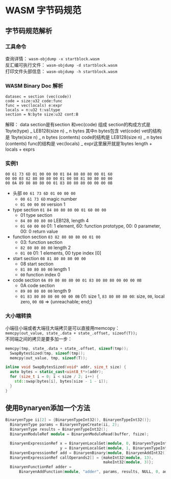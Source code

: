 # WASM 字节码规范
## 字节码规范解析
### 工具命令
查询详情： `wasm-objdump -x startblock.wasm`  
反汇编可执行文件： `wasm-objdump -d startblock.wasm`  
打印文件头部信息： `wasm-objdump -h startblock.wasm`  

### WASM Binary Doc 解析
```
datasec = section (vec(code))
code = size:u32 code:func
func = vec(locals) e:expr
locals = n:u32 t:valtype
section = N:byte size:u32 cont:B
```
解释：
data section是有section 和vec(code) 组成
section的构成方式是1byte(type) _ LEB128(size n) _ n bytes
其中n bytes包含 vet(code)
vet的结构是 1byte(size n) _ n bytes (contents)
code的结构是 LEB128(size n) _ n bytes (contents)
func的结构是 vec(locals) _ expr这里展开就是1bytes length + locals + exprs

### 实例1
```
00 61 73 6D 01 00 00 00 01 84 80 80 80 00 01 60 
00 00 03 82 80 80 80 00 01 00 08 81 80 80 80 00 
00 0A 89 80 80 80 00 01 83 80 80 80 00 00 00 0B 
```
* 头部 `00 61 73 6D 01 00 00 00`
  - `00 61 73 6D` magic number
  - `01 00 00 00` version 1
* type section `01 84 80 80 80 00 01 60 00 00 `
  - 01 type section
  - `84 80 80 80 00` LEB128, length 4
  - `01 60 00 00` 01: 1 element, 60: function prototype, 00: 0 parameter, 00: 0 return value
* function section `03 82 80 80 80 00 01 00`
   - 03: function section
   - `82 80 80 80 00` length 2
   - `01 00` 01: 1 elements, 00 type index [0]
* start section `08 81 80 80 80 00 00`
  - 08 start section
  - `81 80 80 80 00` length 1
  - `00` function index 0
* code section `0A 89 80 80 80 00 01 83 80 80 80 00 00 00 0B`  
  - 0A code section 
  - `89 80 80 80 00` length 9
  - `01 83 80 80 80 00 00 00 0B` 01: size 1, `83 80 80 80 00`: size, `00`, local zero, `00 0B` => {unreachable; end;}

### 大小端转换
小端往小端或者大端往大端拷贝是可以直接用memcopy：  
`memcpy(out_value, state_.data + state_.offset, sizeof(T));`  
不同端之间的拷贝是要多加一步：   
```C 
memcpy(tmp, state_.data + state_.offset, sizeof(tmp));
  SwapBytesSized(tmp, sizeof(tmp));
  memcpy(out_value, tmp, sizeof(T));
```
```C++
inline void SwapBytesSized(void* addr, size_t size) {
  auto bytes = static_cast<uint8_t*>(addr);
  for (size_t i = 0; i < size / 2; i++) {
    std::swap(bytes[i], bytes[size - 1 - i]);
  }
}
```

## 使用Bynaryen添加一个方法
```C++
BinaryenType ii[2] = {BinaryenTypeInt32(), BinaryenTypeInt32()};
  BinaryenType params = BinaryenTypeCreate(ii, 2);
  BinaryenType results = BinaryenTypeInt32();
  BinaryenModuleRef module = BinaryenModuleRead(buffer, fsize);

  BinaryenExpressionRef x = BinaryenLocalGet(module, 0, BinaryenTypeInt32()),
                        y = BinaryenLocalGet(module, 1, BinaryenTypeInt32());
  BinaryenExpressionRef add = BinaryenBinary(module, BinaryenAddInt32(), x, y);
  BinaryenExpressionRef callOperands2[] = {makeInt32(module, 13),
                                           makeInt32(module, 3)};
  BinaryenFunctionRef adder =
      BinaryenAddFunction(module, "adder", params, results, NULL, 0, add);
  
```
